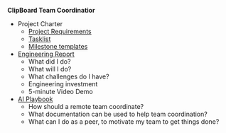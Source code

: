 **ClipBoard Team Coordinatior**

* Project Charter
    * [Project Requirements](Requirements.md)
    * [Tasklist](Tasklist.md)
    * [Milestone templates](../..)
* [Engineering Report](Report.md)
    * What did I do?
    * What will I do?
    * What challenges do I have?
    * Engineering investment
    * 5-minute Video Demo
* [AI Playbook](AI.md)
    * How should a remote team coordinate?
    * What documentation can be used to help team coordination?
    * What can I do as a peer, to motivate my team to get things done?

